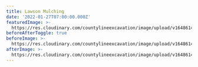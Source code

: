 ```yaml
---
title: Lawson Mulching
date: '2022-01-27T07:00:00.000Z'
featuredImage: >-
  https://res.cloudinary.com/countylineexcavation/image/upload/v1648614362/projects/Lawson_after_wo2ast.jpg
beforeAfterToggle: true
beforeImage: >-
  https://res.cloudinary.com/countylineexcavation/image/upload/v1648614367/projects/Lawson_befor_gpoamm.jpg
afterImage: >-
  https://res.cloudinary.com/countylineexcavation/image/upload/v1648614362/projects/Lawson_after_wo2ast.jpg
---
```


